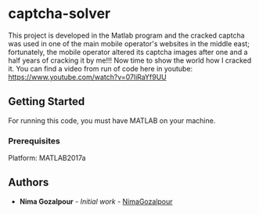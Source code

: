 # captcha-solver


This project is developed in the Matlab program and the cracked captcha was used in one of the main mobile operator's websites in the middle east; fortunately, the mobile operator altered its captcha images after one and a half years of cracking it by me!!! Now time to show the world how I cracked it. You can find a video from run of code here in youtube: https://www.youtube.com/watch?v=07liRaYf9UU
## Getting Started

For running this code, you must have MATLAB on your machine.

### Prerequisites

Platform:
MATLAB2017a


## Authors

* **Nima Gozalpour** - *Initial work* - [NimaGozalpour](https://github.com/NimaGozalpour)

